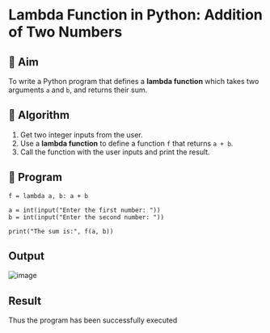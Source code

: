 # Lambda Function in Python: Addition of Two Numbers

## 🎯 Aim
To write a Python program that defines a **lambda function** which takes two arguments `a` and `b`, and returns their sum.

## 🧠 Algorithm
1. Get two integer inputs from the user.
2. Use a **lambda function** to define a function `f` that returns `a + b`.
3. Call the function with the user inputs and print the result.

## 🧾 Program
```
f = lambda a, b: a + b

a = int(input("Enter the first number: "))
b = int(input("Enter the second number: "))

print("The sum is:", f(a, b))
```
## Output
![image](https://github.com/user-attachments/assets/9d79b5a3-aa37-4e04-bee6-134d41c07fc9)

## Result
Thus the program has been successfully executed 
